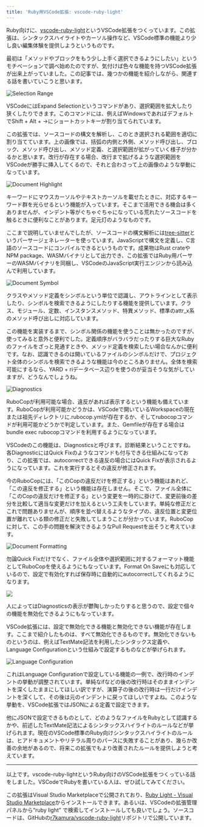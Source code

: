 ```yaml
---
title: 'Ruby用VSCode拡張: vscode-ruby-light'
---
```

Ruby向けに、[vscode-ruby-light](https://marketplace.visualstudio.com/items?itemName=r7kamura.vscode-ruby-light)というVSCode拡張をつくっています。この拡張は、シンタックスハイライトやカーソル操作など、VSCode標準の機能より少し良い編集体験を提供しようというものです。

最初は「メソッドやブロックをもう少し上手く選択できるようにしたい」というモチベーションで調べ始めたのですが、気付けば色々な機能を持つVSCode拡張が出来上がっていました。この記事では、幾つかの機能を紹介しながら、関連する話を書いていこうと思います。

![](https://lh3.googleusercontent.com/docs/ADP-6oEDZvJX_NO4UPMTooCckYxDAa_-5vfmDbb6X1FuE5kcM4ot3qhZncLTJHMe64QVvX9mqWsPM_QVo0eqRvpQ9RYQI4lntZ-Ktr3bgctltLTlDOUhz1342RwhohGwv5_xpCyiZY3MZOUby7nSHIIMf2cLQEgPActglUICQsBh92IFQ_Dl2vV1LpdOPez3cldB3ZpF3OGGZrEK0DO5lzzhFCKxtzbEz-0uRLEsZMwyoDDfU3QoEo_7LzhB-KIBKti9elk1N0QCRB-Md8l5oMbT_ZS2mL1OLNnfs5QsI89YnS5Zz0h8MAnpE0Cuo3YGHYcAaggAnJAjmiwHMv0VC4VTkvwbwMPaAiTjszsBjyONjbhpiw6oWDPUSnSCUBf4Bw2g191kTU1ktDJ3maFeplbQIjSwO1RLwPEaHO_MPGQnbMi-7wqMM61Gmyi0dCgybUQJ_6PEMRI5HDLv1pTZfQW8pxDzUVQDuqA3MR_HM6a0AoL8ix44ADkG0Htx_LNoC1E4jeEtQJSR7RIYyOCwpIkhRetuSHy-d5MK4on6qV6FIa7btZLrm5LnzDDJxnARx2T0CkVZUq8lB2HVXhVel0U8GjVxpa5ZeAaOGU2zvrbFuZ9NoihO0Rkd4sYkIqWZX62l9LAWOH4l_1TFBwyalBwb_ljRPE5ezZpYECiE63fNFpSfS_T3Tsv6GV34Fg0BfPj8_b2KDv6gWgzI9dkRg9x-QKDrHy-sy8WDLZjy74ZJ4Zq1oGTo8nuxvAQIjEyLcH9-iGlijUe5aiBJyll9475RCoxbeh4-4c5BKqHXp_WnZKaD8OdYPHoudCRr7PLYgCzCmipINB8jtOpJsxHC44205hTM_W1J18MujorRfGHjg0QVQAFcynVLHs8dhdfyFnK-VEA77e-pfSbw6rE9MP0ZwtcN2bG9Qsh_gKww_-jaLBI4V1QQgBU-K3-xontF32NQ8YIt0A-vHwRVh1_e7eatfra0uQhwOHwTfvkIMe-JdHDsdUkUeiUK3WTuzkEcQ1A9OES6inlmS11AgYHqNpKGTCf6vS17YC-zp2aaY5qfLI0m8_NHD7HOyGlZPwPwUnPCU1qVdgQNrdWy9oCs4oahRtKjdCeAwpLhqU8S2j1jlDSSjKXZS4gdV7UtKRyJ90t3E32h4I0vMmlHalcdgXEf0M2Xtcnm7ZitotG0AmK0h_sD62wmGtbfMUQoFiOmOuk2TaX2fyj8IDUCWd4rhWpNXeS2BVVlilBlGPRgVChqsn8NxnpwvA "Selection Range")

VSCodeにはExpand Selectionというコマンドがあり、選択範囲を拡大したり狭くしたりできます。このコマンドには、例えばWindowsであればデフォルトでShift + Alt + →にショートカットキーが割り当てられています。

この拡張では、ソースコードの構文を解析し、このとき選択される範囲を適切に割り当てています。上の画像では、括弧の内側と外側、メソッド呼び出し、ブロック、メソッド呼び出し、メソッド定義、と選択範囲が拡がっていく様子が分かるかと思います。改行が存在する場合、改行まで拡げるような選択範囲をVSCodeが勝手に挿入してくるので、それと合わさって上の画像のような挙動になっています。

![](https://lh3.googleusercontent.com/docs/ADP-6oGOTv-Q9r1oaV-BuP_yoltQQfOBs24vUG7Yh5BxWHm3cNrTOUDJndtti7-ECRErm3TMHlqMXpPYvslmszeePKGhU36GgaF-EWYDNqV5C25D21rBcfThmr8lpP7nkF9heDE6-bgDcJO3qck_BDQ-Zu_k63PzKFasNokjl1FkQBUUuNc4QeV901s9XceVPtNvLTYyEfAs6XS-bnMPb2idiaKuk2vy-v7eHCpa0H72cw0rNkdlsXMedJuMrSQOrRvc6PJEy-nrJWDdaNnFXtEN22stXFYWEHG98hAtfo_UelF3JCDR34YirC_ZHFXFD02KM6nwWbDS0FvUCaafmK16VDI-K3a8wVo-e4fzIDmxbCQkNKad-tVguAjWajX3PzCj4P0_1PNokEPXs2kxr9suyKLMHSsBJN4engiFxaemnkgt3_b9shvacOrcUAMjKpCkqkDYifm_OKbxQnyCPDZ67MeqqJ0ffJaHats_Cx6nEFMCKSO89XvmcTZ2aAHywpcfaS-mmKzQy75_tgpg-FZaxWFWT5UK2Bg5TrmZBMFJaTNe6mDQ5RPF5fQMeQn9HUbG6TEOVRKmZn9fomrZNq8Wp5jrBvAPO3oiWEIJvKFBUa8bhicIkFWmqCVkHZ3AmPg6IGa6-C02-onc5hpdyYUDWjYIITlSg-e70u8jwrguWJ9erprecSye3pkpapK16ZOWMj_a9gByfHFTwEaHYC06w3oCTuvAlKVdhKMEuilf7qjTnut_aSmzFwtxqr8gC02O-63VGRTQvshtnDVh2w4UJMYU-JV7R-sGeZvoQCU-t6hgbX6Maa_RXHTU_i08k-pr6vBQeFK4J3jE-OjKHqPtRi0MVaCKXDHO0K4OiTKB59a8ecVTg9Hjq8pacdR4bAFQp3vXTPb32Cqejve0zHhKjM2nO7rwTzYRuemyX3QjjpayTtxYKTGBpE00gcNhx22VZ-ID09bPROg_bQ9S2B0zImXm6GMz3GxGZcA4lDOHisBw5G8E6BrczZQVK_-BX8jPy5QcYZxAkYhazy9hpTzng4QtAC3LlInx38vB7Y1-HfzmLsOfap_KeYv22mS3Kj-sV-hyFXMI57sAHAnkAoet5fmDmf9J52eoZwbaVY4E0ps2mPpNlBuasO2vbtwdRqna9TEsEOoYIfoBqoEzxqY8oY7ovgR0ubZlxwtxGw885nrVy-xC-_DYV_oWt35q2Bbe87H-nUeeh2KffMY_Hixl6uU5jmE42rI9Knz8_fIcYiw_D-0nKw "Document Highlight")

キーワードにマウスカーソルやテキストカーソルを載せたときに、対応するキーワード群を光らせるという機能が入っています。そこまで活用できる機会は多くありませんが、インデント等がぐちゃぐちゃになっている荒れたソースコードを触るときに便利なことがあります。足元灯のようなものです。

ここまで説明していませんでしたが、ソースコードの構文解析には[tree-sitter](https://tree-sitter.github.io/tree-sitter/)というパーサージェネレーターを使っています。JavaScriptで構文を定義し、C言語のソースコードにコンパイルできるというものです。成果物はRust crateやNPM package、WASMバイナリとして出力でき、この拡張ではRuby用パーサーのWASMバイナリを同梱し、VSCodeのJavaScript実行エンジンから読み込んで利用しています。

![](https://lh3.googleusercontent.com/docs/ADP-6oEJG0sNiCT5y6NyH4GL58wjIFytFY-VqEsVr8hmgII_tXlejAkrGZVFS427bbP8OHDVjqucisn8RvHaKLARKtuUTqLNWaVlQPsVVtkMILZow_U4w4qkyk0KX-UQ0CW7gj24KEugdFiD45744kOZrkejOFKkRU0f4dFHgtA2xtLuNYVWIjyuYze-AA0sn5H4niX6olE8KxMOTwmrqN4pqFU4uchrQe5XB-_uNbiSN8bN0nT8agvGOxzY0OCic8tDoWU2kKO2AN9H0AJxACupByY70aPcszy8drArEI8O-XLvxolisSNa3bRpLIrtrUHcVNbZaAlX1zu10PSrW29Np4WSKpnIxCX9gFa3u473hdfJuhgmy0uVdxRcod-gRoU4_wrbd7t38Q9AuKPNozdPNUBlrJC1PZ27lYyWUtvlrr8Lt5SHtIB68Tt41_Y6EGuQJGIWqdmlCETyfuimwUp9qu29kcX5wGop5J5zlgIBhaWziURfJz6Lv26GodRhUVgfD1E2UqJaYHcZdwVa3zj3QRP-saEwUI7MOVt_YvWvnjO3gvLRT-GFNpYfZUDm1xYgiAG0857MPvjDyNZXgSSvoLSyEcexXvxZ2MYciNyqztazklJTKhMW69oxuv5X56iZoNE0Ns2unhZR4VICfrHDYvJT1N5P4eEu8Dg42RZdi3ijoOqSdT7py2jjXC3B2sthFrzNKGpHph7O9CKtQm0YjQCjwsp-RFd2Q3c0Tw3sTWM5vqBdQJAOLarjgUJNUZDkttsreIURGJjrjh479zRRGRVy48ij8C89nOvUU7I3k0AzDH8Y6eoKS0UDyN75tVyFIbv8nMy-iaBVyGLAUM46yEuWE5bNQC2Ly1pjKQ4yA_v_hyvZoQOL1a8S03YYfyPAZnuPMSpgLf_uh9_MJ34ilQb6FGr-1ka5HX0qsrf__NJqlctZQQizmV_Q3CSRhu8ZGYpjnsDl30MttrnE5bendcx3LrDsvS5MJqi7ajLWxgl6PzvjmDKwgPI4MCy6UukTbZ-OWb-oGxJ-qbGzwZI4Z6GGIXsL7R8L4THz-dZpZi4niSew4fo3s4UA63AlX1tnEzi1yIVMioB-xFXNativLYBBppOSP6gClGjjBv7SmxEeZnCz-vHuu30s4DiR_aB4roS8I9m5Wud8ADb0kAtwZMdPOPXLBJ-7742Iamf4-pcUO2nAABzlcJ5MzJHlmBLOPlFPHDmOdE09ymx9HmPh2TXZE8-WAgWwtg4k156U-HltwF55cQ "Document Symbol")

クラスやメソッド定義をシンボルという単位で認識し、アウトラインとして表示したり、シンボルを検索できるようにしたりする機能を提供しています。クラス、モジュール、定数、インスタンスメソッド、特異メソッド、標準のattr\_x系のメソッド呼び出しに対応しています。

この機能を実装するまで、シンボル関係の機能を使うことは無かったのですが、使ってみると意外と便利でした。定義順序がバラバラだったりする巨大なRubyのファイルをざっと見通すときや、メソッド定義を検索したい場合なんかに便利です。なお、認識できるのは開いているファイルのシンボルだけで、プロジェクト全体のシンボルを検索できるような機能は今のところありません。全体を検索可能にするなら、YARD + riデータベース辺りを使うのが妥当そうな気がしていますが、どうなんでしょうね。

![](https://lh3.googleusercontent.com/docs/ADP-6oF0qMOoFHWeQv387UvxYETZRjN1SfELqk_fNZE6qm6FzOfERAYNpRj6cPGWtxSFmz3WhfQvUwvPB6cTBU3TDVx_A_Fqex9us7BO0R-hsi9WpchVAFutaSpxIxbq2SXlfq9t1m0bFl7rvC0QdOoAo_L0dNiuLKOIlumnsghBDHr6UrTJxNUY4FWXdiKnw7MEnqYcrqbkResgBlsH47ipQb47eVspKqEjA9iqiUyLejfFZkIzUPN0VRZ1-hz7Hp6L1ECKb9VoMrMCtpvuimZQLiKc4EwP8r0SP9LtbVM1y-D-Ugz54cHAQoXGszKJTbiqTze_KDnaLPhb0FHYrIClJkmHQq2Gqlvhip3eODZbcnfcbaDoh-F8pDB6KjhEu72dpjxCMSQG2TyzMUCuzCgtGqJ-fTc7k4a8GkaD_zrk-iO0DKtQ8tUHYaXNOqGKlhOB37KIrj5oqANnwDA-irg5rlKcwb_5lbVWOTw1liUjq7w1DHfyZo8s7DLWTz9efm_0uC367zmpoqTY2adbXF0Fx0D4O51SadtTRjNIphOH1Xf2DgHxiKDi9IwNcBxJDtQ6asM9nt-qbWvZuQzQCpzAXMXk8TNzK1t1mkr_mVmr845pydXzVS3BOvP0OowhD-cDg3HS6kTI_EeNmX5OLMxqrLm_TZ1Uh-SS4KZb7YWDVWiU8fJawYBQyrqgTQaPAIRLGYdfxo2GrTBczB3rnPdSZAwfjs6s-qYQZw874r631flvUvn9k1cT9glNHF3SMy4K95gbxUYbGiHvTniX-inhVGGrDJS8m9Q-GLk4PjwRY6U7sUTWtkOTxUKovyMKiPLJRBMALHk6qk4pU1hKV6ClX6W0Crqfin495RhOEO2S718nCCyQwTJsv-Dx6c9jH81TtAD9t8otI23oz5Xkcs0SVaRhvzdmo77UwsjZpEWQg5Hdh9QmJRetmTVSgdHU5YxCBJNYQbf66g_L5AC24xtx2F3gmY8iBVVaflcJXo24vmE_EJFRDJSMSJA0k2K5ggnG_pOzVU8TDtt5ggOqQrsKFkAuzGgx6_i3-rIhaWE4-cjOnRGH8m7KDffmY4Lu12KgjE3gEiS-pieealBVxV4fAQ4DkSsg_YJ1dKZsKWOoF64UKwp9IvjaTecm6izuvPSj-zijGqc9lMvkyMjO7P0YvemreTyE7OibZ0pEtQ3m5halW5_8sLdoOVcA3H56Ut_KKPPJ6QmYuLXYn_LC6jMCf1wO_XHFrw_8V6rfKYBLvrUuCHiB_Q "Diagnostics")

RuboCopが利用可能な場合、違反があれば表示するという機能も備えています。RuboCopが利用可能かどうかは、VSCodeで開いているWorkspaceの現在または祖先ディレクトリに.rubocop.ymlが存在するか、そしてrubocopコマンドが利用可能かどうかで判定しています。また、Gemfileが存在する場合はbundle exec rubocopコマンドを利用するようになっています。

VSCodeのこの機能は、Diagnosticsと呼びます。診断結果ということですね。各DiagnosticにはQuick Fixのようなコマンドも付与できる仕組みになっており、この拡張では、autocorrectできる違反の場合にはQuick Fixが表示されるようになっています。これを実行するとその違反が修正されます。

今のRuboCopには、「このCopの違反だけを修正する」という機能はあれど、「この違反を修正する」という機能は存在しません。そこで、ファイル全体に「このCopの違反だけを修正する」という変更を一時的に掛けて、変更前後の差分を比較して適当な変更だけを加えるという工夫をしています。単純な修正だとこれで問題ありませんが、順序を並べ替えるようなタイプの、違反位置と変更位置が離れている類の修正だと失敗してしまうことが分かっています。RuboCopに対して、この手の問題を解決できるようなPull Requestを出そうと考えています。

![](https://lh3.googleusercontent.com/docs/ADP-6oHh9qFHRmx9pgXWx0mSxUZjDRFH1SBJg1jFnEdlHgG_SoPNpyUWCGbp91Ego88Lc7lu4VvHnnJNwXyzGnaUr74I38ocjpjsF4z4kb9Q3wtEmNN86hRxeSoWB_dXgzQ-bAiWFihzXfpzS7w-MPm6bg9D-vPvvwvD9nGGPYSxewDzBDAOS_vPFHKrwMWMkJs2RV0DZkJn3IXWYQt8cRgl0l-mUeRdRRsoyVwlPTMffAst6whQkyjSnjsqyq_M9GI-UogUDqzD0sRLPR5qZYR6v_PWB-l3DoxP8L5iXzfYCe2EeqNiJNKftMRBL-vK6v4TIdOdpX00bJLgp560b8IKi2pQPvK3VVq9R-7XyHZyv5nkK75ynXTC0OJX-wBYg5cpb-QXoL2VeLKSmCmYG-jixTaUYGwjtCi32wVXwKbk6uQ1oibgymGP6IdinuxAsqcAGgY3FaXkqIx9GaWkMG_5MHS1tJZsZ4wimo1KIaU_s1qZRn7w4mQWi6AbW7ytOflEX5oM8KU6KchKU8RLi13vYr9T4aJ83hVUgq8HnR3jmQFR1UKchfaGWKZEw5efS3vsQHnuZVCaCI18WIfz_CsHTBIz4UJVTegROOQvQb8nbDysMEJrfZ8_dncOuFsKkkXc4AY7dHkddIjY7jYcBz0QdKOCnM-FJO7tUhJx4FV4mafDiyetF-tOmCys2ZmJelFb1sjTUOEs0Mdfyz-W1K6-NFXO6uQyKD63C6CCC8pZWYLRXLISH-Tyyl5_f4uWpxg57z0bAvrWCz0kigrL23M2KARozaYUsK9gg8QdJmoG-dMdo6z1JNU5_RxVcMWVEQCMTyHGxyCH8judfOF5MJquVrs5stzKAYDRxZA4DSTkyW9mqnaYmvIEEaAYvPcVZpGcClDXvnSsstTi8Xdmi4omtssS0uxPf8t9Csd7iYclgYO4yVBnKVxFBHfomgPD3jJtU1rfQfDY4jzaiIGmvyY4VqQ55ldJDsEFfxXs6IJCJRoqgKv0AC6uju-A3bFf_w9onQRy1KL3Gj_dCRjk7IFJEyG8bz_3NRTXX15rDLdZcxPNGmDEN37GQpCU4VJ6nWYG5WAAIvVDM-1fhquKWFGwpO2zfKZgsbggrd6-O4z6v8nEqQEmB6qfomhOhcKey3nVjTTxdzWZOp0yWpGV6lqB7WMQ2KLOxQbk6GRN_tUoukz7uVuEnwTewe1dmlOYBuh1mmFQEsRgPwU_vj1iD71mT0QpW8UAqMf7Ulw-va7PCso124AK8Q "Document Formatting")

勿論Quick Fixだけでなく、ファイル全体や選択範囲に対するフォーマット機能としてRuboCopを使えるようにもなっています。Format On Saveにも対応しているので、設定で有効化すれば保存時に自動的にautocorrectしてくれるようになります。

![](https://lh3.googleusercontent.com/docs/ADP-6oHhLJa04wAcITCuQO3Il6e2Fjx-pQ7aBc69smA8qMNxW-1AY-9TA6lF5bstQ_Oh2I3u5SrlvSlZZuoiQ5_8qDpEqQoviPCmvcxUF7LiAecuZA_DszMMFkhQumwqvcWImY2yTL085t4QN8nfo5YxxLB9INhDyoiVrI4ZvnRB32ixFAg-kSEaMDoaWPJfgU3q8lifz1wHc7fDhwV5WkYw4SOpbMUgmNHuUyp5poUuuMtmL_5MzsDo9ywb1HKBcjsILio0g8Z-xR4ECiB9iHxvwHYB1v3lSeHDScFp_oZS0mSceM06Eh28lLt7Jvw8a-JPwF5ZQySpRagPeY3ajX54x2SxC6_4Jt2Om_Pts4yqr8MVwLqXlE6jnTZdnGCDZCmM98ghxRyptkEa15zP7IWePCFfIArzEK_UHZyU4YCoUQi7mUb7KbXuu2gHh7StxTlvf2i1uhb5lq8yMgnxGOlGae6eemS8vQAOKzW4nH6Vj4Gi7ohaMSdUsCLP0hvRAQmK7jDvKHi9to5Ze4Ryx2s-IgVLKYrGAYHyVXAQZ_j11B8qeAswEPp7cFaVceQNwH04cLHdN0Iq7Hlv8CBk7NTdI6CWCy1C6a06LXXJDfE8Ars-e9jOLGAN80etVKAEHBcaVyTD0nMBkNEPfE4KHsNx4fauABAMM4DGBYENb5NOWVbfDzIzLWHcKM4dbzTQvXlm-8aZTSFwQKYGIr66BMFeTwc2fCDJWUBunlNX0VJKL0Ch0BMkvULMW7tKXDZuM-tzYnYz9ZsBOTLaFGnCUwSMElTweshuT6ccTsPL2XSwfkRy0T2ZoDdMcWPlh3YUjT5q0S2MXtGKggIFGAKc8c7eq-lOFhTyaZ0VMcVf54jlBYLzYLtObw7lzOjJnAzrWcY7SUsAseP_ojc1x53C733VyAEtUYZECM7_Be7KvE7tJ6nBETUblsqugUXMGQmWsO9SCD_-xY9SPwShJRaZNBwffcUrJ3kUiAeKpX4ANh0GGY7ovQZkHqw3E5F_ycb5fVdpElTJtQnUck-k3xHSf4POG2BHm_zcfsaL8muikjtVIWG_8NUmY5F8PvEtnSDUjAnm2x-F5HJV5qnkCFSsGPoz9sF2VGCN-peQrg5snRO7pGrfN5bpqPZhopPwVeoIxlKSFHN7QtbZUjit9JctUF8ZLntJHnT7u45PnYZWhfRI6AFMSw1r-CMgc1QrPs6j7MMx20w2Oc4InDz--r1uqwNTEqkYuCC40sQrEeP_vALJhMN8NdbsIg)

人によってはDiagnosticsの表示が鬱陶しかったりすると思うので、設定で個々の機能を無効化できるようにもなっています。

VSCode拡張には、設定で無効化できる機能と無効化できない機能が存在します。ここまで紹介したものは、すべて無効化できるものです。無効化できないものというのは、例えばTextMate記法を利用したシンタックス定義や、Language Configurationという仕組みで設定するものなどが挙げられます。

![](https://lh3.googleusercontent.com/docs/ADP-6oHnNE8CQEe_a06Mw9tkrR4mmzLOiv9CdjAVf8JvPEVYwu-EWZ3eKeB77D2HLszpQkIczkEOwVqo2V3mko3qnMNmaDL12LS4uDiJH7psSvFcYH4zQ-ChWAytjiRdynjcBLmguJM0NZQvVWLdbNUr0Kyu0_jFIfOG6pW1mspiKqjZLnLNTnY4XLA6ecCraR7Dtaz95Te106SG4i6af5HdtONjuGPwukuCmt7txpk91p-sZV51IT6-p8zAX4s1dGb5awCzEr-vg2116_caH5XGK3Ad7vSqJ1Qi04uSzFM7czyS7T9TkBA5xvpnoUKb8WVx0jBoxOtIMlc50EPz7wHYJUQlZRPmb3WlkoliAVhXH-o3ez-DzmIoCzWupah-6wvmvTKRSuwaSwh5eSnTlMbGTHG2Brrl6qCDfM5PG5tea-P28PK6zrQJ2h-dCJ22_ejF2YiiwntsLhGdxpomAddLEPSGsWyA9hlN7M58mkXColtHwtTTNIG066-TUH9qQtkFO7XOw0GvqQleqwehY8RgsoN--TgrFhyU24kZcTVKG-gVJg5IUJtoxe8d-UMBuJQAli8N1qh7K9Cc63iMNeYrgiALjkidtG-Af2jIIR-zWnIUYbbpz2xwxfZRy2B75DaCgeC5xx_88gqLmTtfEo53y1pTyFIPmWN5ca_A-w4cShH2eIWlUmCmI5jMrKSZXVEGkh75QgGweUIlv3ONt2CYfoi8uj7GX_oSIjcL7aG25OacAfOlr3svjk-jBPV_UDllxXdDZMw_h1pwarqeGQJpKxIsnNamhbjjrDxgr2gkHfX3Uz3LYd9cemiPS_VuXGFHXzYdDbyoen2Xvw0jtGFtjq2CQZCSLmG-KKiOrnsIAnrWUuRW4VEZGnQVc7fC2obkXTHof2rFyHSE4RYNCQGU6z0BFXYUKundlkXwfxoovBsDNark5iAwfNWK1qpWX0l4EDN-V9h427RSHUzaKG8psrxbQGGlsuqZj85dmSvJLHnWSB_51BadtRxaZ11GKOYQETIL1Rtc-3zPJjJ1T4l0q0Vwer6FPQ1akG3HpuNMnB-Oajoi4pKS6fGqv10adBVQo0tHbd-hrAxNWg_payMwVmkiTw9Op3Ss5meoBLkewUAhoPD9RFciMzp6phLAv4pyZOVs5-GyeVktfiUt1r8Wvo7q2c9vis2AapEjyn0BUBPiSxXnL1d4qM-80abZ9gnVWJDAVsqJnOgQRSpBD4mh1yrHT_R8OgyoYFdw730iYz7-1dLFlw "Language Configuration")

これはLanguage Configurationで設定している機能の一例で、改行時のインデントの挙動が調整されています。単純なifなどの後の改行時はそのままインデントを深くしたままにしてほしい訳ですが、演算子の後の改行時は一行だけインデントを深くして、その後は元のインデントに戻ってほしいですよね。このような挙動を、VSCode拡張ではJSONによる定義で設定できます。

他にJSONで設定できるものとして、どのようなファイルをRubyとして認識するかや、前述したTextMate記法によるシンタックスハイライトのルールなどが挙げられます。現在のVSCode標準のRuby向けシンタックスハイライトのルールは、ヒアドキュメントやリテラル周りのパースに失敗することがあり、幾らか改善の余地があるので、将来この拡張でもより改善されたルールを提供しようと考えています。

* * *

以上です。vscode-ruby-lightというRuby向けのVSCode拡張をつくっている話をしました。VSCodeでRubyを書いている人は、ぜひ試してみてください。

この拡張はVisual Studio Marketplaceで公開されており、[Ruby Light - Visual Studio Marketplace](https://marketplace.visualstudio.com/items?itemName=r7kamura.vscode-ruby-light)からインストールできます。あるいは、VSCodeの拡張管理パネルから“ruby light” で検索してインストールしても良いでしょう。ソースコードは、GitHubの[r7kamura/vscode-ruby-light](https://github.com/r7kamura/vscode-ruby-light)リポジトリで公開しています。
